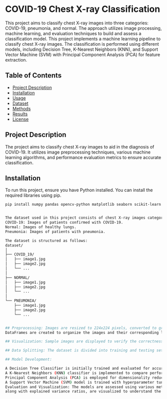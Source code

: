 # COVID-19 Chest X-ray Classification
This project aims to classify chest X-ray images into three categories: COVID-19, pneumonia, and normal. The approach utilizes image processing, machine learning, and evaluation techniques to build and assess a classification model. This project implements a machine learning pipeline to classify chest X-ray images. The classification is performed using different models, including Decision Tree, K-Nearest Neighbors (KNN), and Support Vector Machine (SVM) with Principal Component Analysis (PCA) for feature extraction.

## Table of Contents

- [Project Description](#project-description)
- [Installation](#installation)
- [Usage](#usage)
- [Dataset](#dataset)
- [Methods](#methods)
- [Results](#results)
- [License](#license)

## Project Description

The project aims to classify chest X-ray images to aid in the diagnosis of COVID-19. It utilizes image preprocessing techniques, 
various machine learning algorithms, and performance evaluation metrics to ensure accurate classification.

## Installation

To run this project, ensure you have Python installed. You can install the required libraries using pip.
```bash
pip install numpy pandas opencv-python matplotlib seaborn scikit-learn tensorflow


The dataset used in this project consists of chest X-ray images categorized into three classes:
COVID-19: Images of patients confirmed with COVID-19.
Normal: Images of healthy lungs.
Pneumonia: Images of patients with pneumonia.

The dataset is structured as follows:
dataset/
│
├── COVID_19/
│   ├── image1.jpg
│   ├── image2.jpg
│   └── ...
│
├── NORMAL/
│   ├── image1.jpg
│   ├── image2.jpg
│   └── ...
│
└── PNEUMONIA/
    ├── image1.jpg
    ├── image2.jpg
    └── ...


## Preprocessing: Images are resized to 224x224 pixels, converted to grayscale, and normalized to prepare them for analysis.
DataFrames are created to organize the images and their corresponding labels.

## Visualization: Sample images are displayed to verify the correctness of data loading and preprocessing.

## Data Splitting: The dataset is divided into training and testing sets in an 80-20 ratio to facilitate model training and evaluation.

## Model Development:

A Decision Tree Classifier is initially trained and evaluated for accuracy using metrics like confusion matrices and classification reports.
A K-Nearest Neighbors (KNN) classifier is implemented to compare performance.
Principal Component Analysis (PCA) is employed for dimensionality reduction, allowing for better model efficiency and performance.
A Support Vector Machine (SVM) model is trained with hyperparameter tuning using GridSearchCV for optimal results.
Evaluation and Visualization: The models are assessed using various metrics, and PCA components,
along with explained variance ratios, are visualized to understand the data distribution and model performance.

